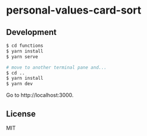 # personal-values-card-sort

## Development

```bash
$ cd functions
$ yarn install
$ yarn serve

# move to another terminal pane and...
$ cd ..
$ yarn install
$ yarn dev
```

Go to http://localhost:3000.

## License

MIT
